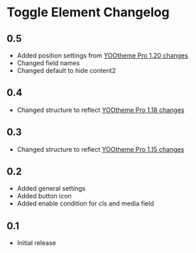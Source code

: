 # Toggle Element Changelog

## 0.5
- Added position settings from [YOOtheme Pro 1.20 changes](https://yootheme.com/blog/2019/05/17/yootheme-pro-1.20-released)
- Changed field names
- Changed default to hide content2

## 0.4
- Changed structure to reflect [YOOtheme Pro 1.18 changes](https://yootheme.com/blog/2019/01/31/yootheme-pro-1.18-released)

## 0.3
- Changed structure to reflect [YOOtheme Pro 1.15 changes](https://yootheme.com/blog/2018/09/25/yootheme-pro-115-released)

## 0.2
- Added general settings
- Added button icon
- Added enable condition for cls and media field

## 0.1
- Initial release

